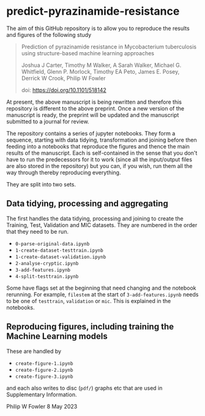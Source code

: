 # predict-pyrazinamide-resistance

The aim of this GitHub repository is to allow you to reproduce the results and figures of the following study

> Prediction of pyrazinamide resistance in Mycobacterium tuberculosis using structure-based machine learning approaches
>
> Joshua J Carter, Timothy M Walker, A Sarah Walker, Michael G. Whitfield, Glenn P. Morlock, Timothy EA Peto, James E. Posey,  Derrick W Crook,  Philip W Fowler
>
> doi: https://doi.org/10.1101/518142

At present, the above manuscript is being rewritten and therefore this repository is different to the above preprint. Once a new version of the manuscript is ready, the preprint will be updated and the manuscript submitted to a journal for review.

The repository contains a series of jupyter notebooks. They form a sequence, starting with data tidying, transformation and joining before then feeding into a notebooks that reproduce the figures and thence the main results of the manuscript. Each is self-contained in the sense that you don't have to run the predecessors for it to work (since all the input/output files are also stored in the repository) but you can, if you wish, run them all the way through thereby reproducing everything.

They are split into two sets. 

## Data tidying, processing and aggregating

The first handles the data tidying, processing and joining to create the Training, Test, Validation and MIC datasets. They are numbered in the order that they need to be run.

* `0-parse-original-data.ipynb`
* `1-create-dataset-testtrain.ipynb`
* `1-create-dataset-validation.ipynb`
* `2-analyse-cryptic.ipynb`
* `3-add-features.ipynb`
* `4-split-testtrain.ipynb`

Some have flags set at the beginning that need changing and the notebook rerunning. For example, `filestem` at the start of `3-add-features.ipynb` needs to be one of `testtrain`, `validation` or `mic`. This is explained in the notebooks.

## Reproducing figures, including training the Machine Learning models

These are handled by 

* `create-figure-1.ipynb`
* `create-figure-2.ipynb`
* `create-figure-3.ipynb`

and each also writes to disc (`pdf/`) graphs etc that are used in Supplementary Information.

Philip W Fowler
8 May 2023
